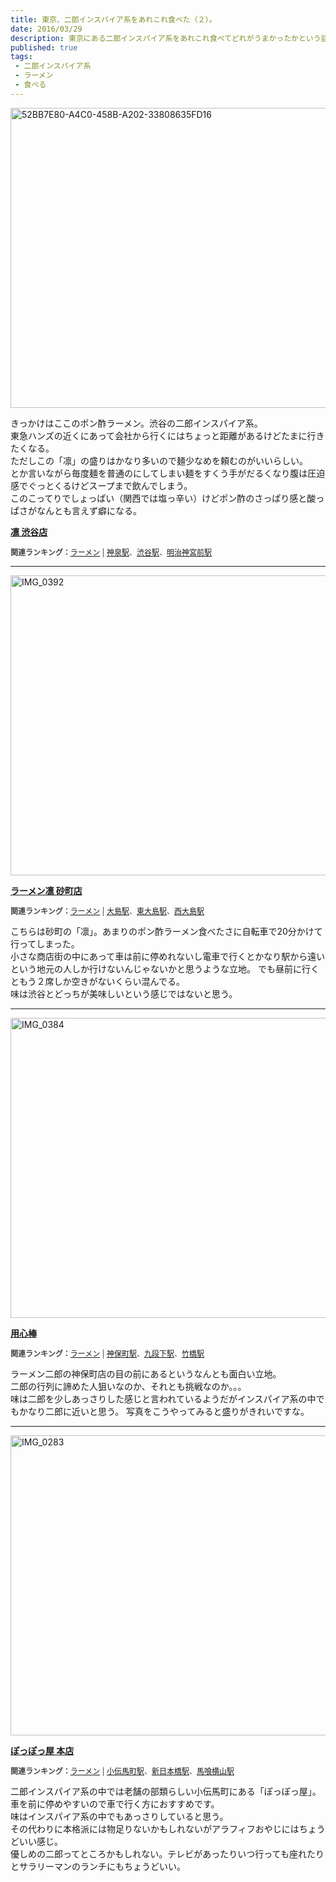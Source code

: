 ```yaml
---
title: 東京、二郎インスパイア系をあれこれ食べた（２）。
date: 2016/03/29
description: 東京にある二郎インスパイア系をあれこれ食べてどれがうまかったかという話。
published: true
tags: 
 - 二郎インスパイア系
 - ラーメン
 - 食べる
---
```


<a data-flickr-embed="true"  href="https://www.flickr.com/photos/shigeki_takeguchi/25511899293/in/dateposted-public/" title="52BB7E80-A4C0-458B-A202-33808635FD16"><img src="https://farm2.staticflickr.com/1579/25511899293_0f1dd4518d_z.jpg" width="640" height="480" alt="52BB7E80-A4C0-458B-A202-33808635FD16"></a><script async src="//embedr.flickr.com/assets/client-code.js" charset="utf-8"></script>

きっかけはここのポン酢ラーメン。渋谷の二郎インスパイア系。  
東急ハンズの近くにあって会社から行くにはちょっと距離があるけどたまに行きたくなる。  
ただしこの「凛」の盛りはかなり多いので麺少なめを頼むのがいいらしい。  
とか言いながら毎度麺を普通のにしてしまい麺をすくう手がだるくなり腹は圧迫感でぐっとくるけどスープまで飲んでしまう。  
このこってりでしょっぱい（関西では塩っ辛い）けどポン酢のさっぱり感と酸っぱさがなんとも言えず癖になる。

<!-- more -->

<div class="tabelog">
<p><strong><a href="https://tabelog.com/tokyo/A1303/A130301/13121071/" target="_blank">凛 渋谷店</a></strong></p>
<script src="https://tabelog.com/badge/google_badge?escape=false&rcd=13121071" type="text/javascript" charset="utf-8"></script>
</div>
<p style="color:#444444; font-size:12px;">
<strong>関連ランキング：</strong><a href="https://tabelog.com/rstLst/ramen/">ラーメン</a> | <a href="https://tabelog.com/tokyo/A1303/A130301/R5207/rstLst/">神泉駅</a>、<a href="https://tabelog.com/tokyo/A1303/A130301/R4698/rstLst/">渋谷駅</a>、<a href="https://tabelog.com/tokyo/A1306/A130601/R9951/rstLst/">明治神宮前駅</a></p>
<hr>
<a data-flickr-embed="true"  href="https://www.flickr.com/photos/shigeki_takeguchi/25841667520/in/dateposted-public/" title="IMG_0392"><img src="https://farm2.staticflickr.com/1712/25841667520_9c53a04746_z.jpg" width="640" height="480" alt="IMG_0392"></a><script async src="//embedr.flickr.com/assets/client-code.js" charset="utf-8"></script>

<div class="tabelog">
<p><strong><a href="https://tabelog.com/tokyo/A1312/A131202/13146287/" target="_blank">ラーメン凛 砂町店</a></strong></p>
<script src="https://tabelog.com/badge/google_badge?escape=false&rcd=13146287" type="text/javascript" charset="utf-8"></script>
</div>
<p style="color:#444444; font-size:12px;">
<strong>関連ランキング：</strong><a href="https://tabelog.com/rstLst/ramen/">ラーメン</a> | <a href="https://tabelog.com/tokyo/A1312/A131202/R1731/rstLst/">大島駅</a>、<a href="https://tabelog.com/tokyo/A1312/A131202/R8156/rstLst/">東大島駅</a>、<a href="https://tabelog.com/tokyo/A1312/A131202/R7349/rstLst/">西大島駅</a></p>

こちらは砂町の「凛」。あまりのポン酢ラーメン食べたさに自転車で20分かけて行ってしまった。  
小さな商店街の中にあって車は前に停めれないし電車で行くとかなり駅から遠いという地元の人しか行けないんじゃないかと思うような立地。
でも昼前に行くともう２席しか空きがないくらい混んでる。  
味は渋谷とどっちが美味しいという感じではないと思う。
<hr>
<a data-flickr-embed="true"  href="https://www.flickr.com/photos/shigeki_takeguchi/26114519125/in/dateposted-public/" title="IMG_0384"><img src="https://farm2.staticflickr.com/1457/26114519125_d6ce251605_z.jpg" width="640" height="480" alt="IMG_0384"></a><script async src="//embedr.flickr.com/assets/client-code.js" charset="utf-8"></script>

<div class="tabelog">
<p><strong><a href="https://tabelog.com/tokyo/A1310/A131003/13085246/" target="_blank">用心棒</a></strong></p>
<script src="https://tabelog.com/badge/google_badge?escape=false&rcd=13085246" type="text/javascript" charset="utf-8"></script>
</div>
<p style="color:#444444; font-size:12px;">
<strong>関連ランキング：</strong><a href="https://tabelog.com/rstLst/ramen/">ラーメン</a> | <a href="https://tabelog.com/tokyo/A1310/A131003/R5294/rstLst/">神保町駅</a>、<a href="https://tabelog.com/tokyo/A1309/A130906/R3470/rstLst/">九段下駅</a>、<a href="https://tabelog.com/tokyo/A1302/A130201/R5921/rstLst/">竹橋駅</a></p>

ラーメン二郎の神保町店の目の前にあるというなんとも面白い立地。  
二郎の行列に諦めた人狙いなのか、それとも挑戦なのか。。。  
味は二郎を少しあっさりした感じと言われているようだがインスパイア系の中でもかなり二郎に近いと思う。
写真をこうやってみると盛りがきれいですな。
<hr>
<a data-flickr-embed="true"  href="https://www.flickr.com/photos/shigeki_takeguchi/26088587006/in/dateposted-public/" title="IMG_0283"><img src="https://farm2.staticflickr.com/1510/26088587006_7c96d33fb7_z.jpg" width="640" height="480" alt="IMG_0283"></a><script async src="//embedr.flickr.com/assets/client-code.js" charset="utf-8"></script>

<div class="tabelog">
<p><strong><a href="https://tabelog.com/tokyo/A1302/A130204/13003042/" target="_blank">ぽっぽっ屋 本店</a></strong></p>
<script src="https://tabelog.com/badge/google_badge?escape=false&rcd=13003042" type="text/javascript" charset="utf-8"></script>
</div>
<p style="color:#444444; font-size:12px;">
<strong>関連ランキング：</strong><a href="https://tabelog.com/rstLst/ramen/">ラーメン</a> | <a href="https://tabelog.com/tokyo/A1302/A130204/R4034/rstLst/">小伝馬町駅</a>、<a href="https://tabelog.com/tokyo/A1302/A130202/R5260/rstLst/">新日本橋駅</a>、<a href="https://tabelog.com/tokyo/A1302/A130204/R7848/rstLst/">馬喰横山駅</a></p>

二郎インスパイア系の中では老舗の部類らしい小伝馬町にある「ぽっぽっ屋」。  
車を前に停めやすいので車で行く方におすすめです。  
味はインスパイア系の中でもあっさりしていると思う。  
その代わりに本格派には物足りないかもしれないがアラフィフおやじにはちょうどいい感じ。  
優しめの二郎ってところかもしれない。テレビがあったりいつ行っても座れたりとサラリーマンのランチにもちょうどいい。
